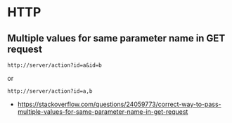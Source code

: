 # HTTP

## Multiple values for same parameter name in GET request

    http://server/action?id=a&id=b
or

    http://server/action?id=a,b
    
* https://stackoverflow.com/questions/24059773/correct-way-to-pass-multiple-values-for-same-parameter-name-in-get-request